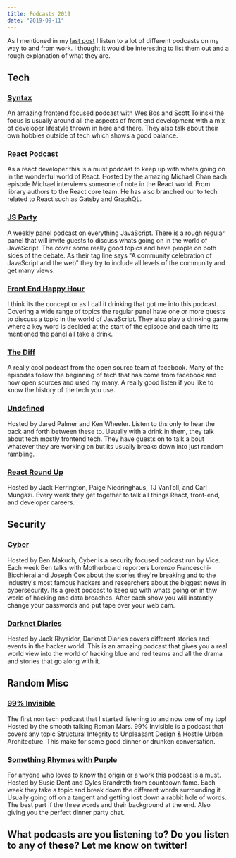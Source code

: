 ```yaml
---
title: Podcasts 2019
date: "2019-09-11"
---
```


As I mentioned in my [last post](https://www.thedyslexicdeveloper.com/A-day-in-the-life-of/) I listen to a lot of different 
podcasts on my way to and from work. I thought it would be interesting to list them out and a rough explanation of what they 
are. 

## Tech 

### [Syntax](https://syntax.fm/)

An amazing frontend focused podcast with Wes Bos and 
Scott Tolinski the focus is usually around all the aspects of front end development with a 
mix of developer lifestyle thrown in here and there. They also talk about their own hobbies outside of tech which shows a good balance.  

### [React Podcast](https://reactpodcast.simplecast.fm/)

As a react developer this is a must podcast to keep up with whats going on in the wonderful world of React. Hosted by the amazing 
Michael Chan each episode Michael interviews someone of note in the React world. From library 
authors to the React core team. He has also branched our to tech related to React such as Gatsby and GraphQL.  

### [JS Party](https://changelog.com/jsparty)

A weekly panel podcast on everything JavaScript. There is a rough regular panel that will invite guests to discuss whats going
 on in the world of JavaScript. The cover some really good topics and have people on both sides of the debate. As their tag 
 line says "A community celebration of JavaScript and the web" they try to include all levels of the community and get many views.  

### [Front End Happy Hour](https://frontendhappyhour.com/)

I think its the concept or as I call it drinking that got me into this podcast. Covering a wide range of topics the regular 
panel have one or more quests to discuss a topic in the world of JavaScript. They also play a drinking game where a key word 
is decided at the start of the episode and each time its mentioned the panel all take a drink.    

### [The Diff](https://thediffpodcast.com/)

A really cool podcast from the open source team at facebook. Many of the episodes follow the beginning of tech that has come
 from facebook and now open sources and used my many. A really good listen if you like to know the history of the tech you 
 use.  

### [Undefined](https://undefined.fm/)

Hosted by Jared Palmer and Ken Wheeler. Listen to ths only
 to hear the back and forth between these to. Usually with a drink in them, they talk about tech mostly frontend tech. They 
 have guests on to talk a bout whatever they are working on but its usually breaks down into just random rambling.  
 
### [React Round Up](https://devchat.tv/show/react-round-up/)
Hosted by Jack Herrington, Paige Niedringhaus, TJ VanToll, and Carl Mungazi. Every week they get together to talk all things React, front-end, and developer careers. 
 
## Security 

### [Cyber](https://podcasts.apple.com/us/podcast/cyber/id1441708044?mt=2)

Hosted by Ben Makuch, Cyber is a security focused podcast run by Vice. Each week Ben talks with Motherboard reporters 
Lorenzo Franceschi-Bicchierai and Joseph Cox about the stories they're breaking and to the industry's most famous hackers 
and researchers about the biggest news in cybersecurity. Its a great podcast to keep up with whats going on in thw world of 
hacking and data breaches. After each show you will instantly change your passwords and put tape over your web cam.   


### [Darknet Diaries](https://darknetdiaries.com/)

Hosted by Jack Rhysider, Darknet Diaries covers different stories and events in the hacker world. This is an amazing podcast 
that gives you a real world view into the world of hacking blue and red teams and all the drama and stories that go along 
with it.  

## Random Misc 

### [99% Invisible](https://99percentinvisible.org/)  

The first non tech podcast that I started listening to and now one of my top! Hosted by the smooth talking Roman Mars. 
99% Invisible is a podcast that covers any topic Structural Integrity to Unpleasant Design & Hostile Urban 
Architecture. This make for some good dinner or drunken conversation. 

### [Something Rhymes with Purple](https://play.acast.com/s/somethingrhymeswithpurple)     

For anyone who loves to know the origin or a work this podcast is a must. Hosted by Susie Dent and Gyles Brandreth from 
countdown fame. Each week they take a topic and break down the different words surrounding it. Usually going off on a 
tangent and getting lost down a rabbit hole of words. The best part if the three words and their background at the end. Also
 giving you the perfect dinner party chat.
 
 ## What podcasts are you listening to? Do you listen to any of these? Let me know on twitter!   




